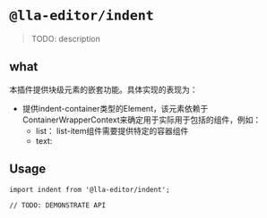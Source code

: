 # `@lla-editor/indent`

> TODO: description

## what
本插件提供块级元素的嵌套功能。具体实现的表现为：
  - 提供indent-container类型的Element，该元素依赖于ContainerWrapperContext来确定用于实际用于包括的组件，例如：
    - list： list-item组件需要提供特定的容器组件
    - text: 

## Usage

```
import indent from '@lla-editor/indent';

// TODO: DEMONSTRATE API
```
